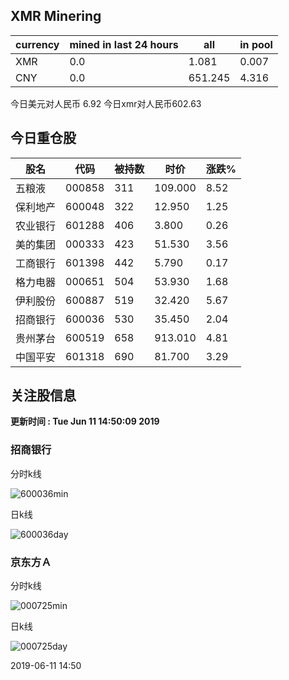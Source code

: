 ## XMR Minering

|currency|mined in last 24 hours|all|in pool|
|---|---|---|---|
|XMR|0.0|1.081|0.007|
|CNY|0.0|651.245|4.316|

今日美元对人民币 6.92	今日xmr对人民币602.63


## 今日重仓股 

|股名|代码|被持数|时价|涨跌%|
|---|---|---|---|---|
|五粮液|000858|311|109.000|8.52|
|保利地产|600048|322|12.950|1.25|
|农业银行|601288|406|3.800|0.26|
|美的集团|000333|423|51.530|3.56|
|工商银行|601398|442|5.790|0.17|
|格力电器|000651|504|53.930|1.68|
|伊利股份|600887|519|32.420|5.67|
|招商银行|600036|530|35.450|2.04|
|贵州茅台|600519|658|913.010|4.81|
|中国平安|601318|690|81.700|3.29|

## 关注股信息
**更新时间 : Tue Jun 11 14:50:09 2019**
### 招商银行 
分时k线

![600036min](http://image.sinajs.cn/newchart/min/n/sh600036.gif)

日k线

![600036day](http://image.sinajs.cn/newchart/daily/n/sh600036.gif)

### 京东方Ａ 
分时k线

![000725min](http://image.sinajs.cn/newchart/min/n/sz000725.gif)

日k线

![000725day](http://image.sinajs.cn/newchart/daily/n/sz000725.gif)

2019-06-11 14:50